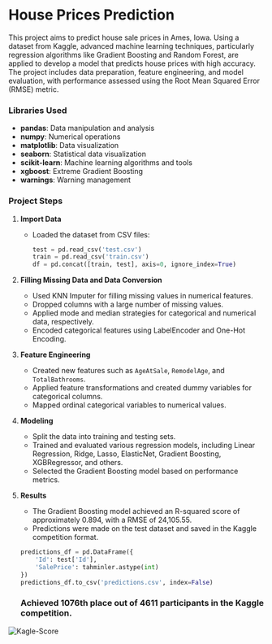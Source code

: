 # House Prices Prediction

This project aims to predict house sale prices in Ames, Iowa. Using a dataset from Kaggle, advanced machine learning techniques, particularly regression algorithms like Gradient Boosting and Random Forest, are applied to develop a model that predicts house prices with high accuracy. The project includes data preparation, feature engineering, and model evaluation, with performance assessed using the Root Mean Squared Error (RMSE) metric.

### Libraries Used

- **pandas**: Data manipulation and analysis
- **numpy**: Numerical operations
- **matplotlib**: Data visualization
- **seaborn**: Statistical data visualization
- **scikit-learn**: Machine learning algorithms and tools
- **xgboost**: Extreme Gradient Boosting
- **warnings**: Warning management

### Project Steps

1. **Import Data**
   - Loaded the dataset from CSV files:
     ```python
     test = pd.read_csv('test.csv')
     train = pd.read_csv('train.csv')
     df = pd.concat([train, test], axis=0, ignore_index=True)
     ```

2. **Filling Missing Data and Data Conversion**
   - Used KNN Imputer for filling missing values in numerical features.
   - Dropped columns with a large number of missing values.
   - Applied mode and median strategies for categorical and numerical data, respectively.
   - Encoded categorical features using LabelEncoder and One-Hot Encoding.

3. **Feature Engineering**
   - Created new features such as `AgeAtSale`, `RemodelAge`, and `TotalBathrooms`.
   - Applied feature transformations and created dummy variables for categorical columns.
   - Mapped ordinal categorical variables to numerical values.

4. **Modeling**
   - Split the data into training and testing sets.
   - Trained and evaluated various regression models, including Linear Regression, Ridge, Lasso, ElasticNet, Gradient Boosting, XGBRegressor, and others.
   - Selected the Gradient Boosting model based on performance metrics.

5. **Results**
   - The Gradient Boosting model achieved an R-squared score of approximately 0.894, with a RMSE of 24,105.55.
   - Predictions were made on the test dataset and saved in the Kaggle competition format.

   ```python
   predictions_df = pd.DataFrame({
       'Id': test['Id'],
       'SalePrice': tahminler.astype(int)
   })
   predictions_df.to_csv('predictions.csv', index=False)
   ```
   ### Achieved 1076th place out of 4611 participants in the Kaggle competition.
![Kagle-Score](https://github.com/user-attachments/assets/0a984a58-9109-4440-8af9-23ce090f822b)
